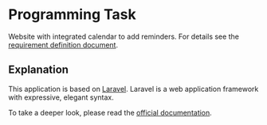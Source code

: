 # Programming Task

Website with integrated calendar to add reminders.
For details see the [requirement definition document](./docs/microlab_programmieraufgabe.pdf).

## Explanation

This application is based on [Laravel](https://laravel.com).
Laravel is a web application framework with expressive, elegant syntax.

To take a deeper look, please read the [official documentation](https://laravel.com/docs).
